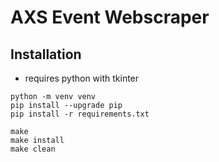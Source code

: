 # AXS Event Webscraper

## Installation

- requires python with tkinter

```
python -m venv venv
pip install --upgrade pip
pip install -r requirements.txt

make
make install
make clean
```
